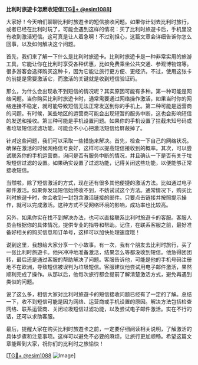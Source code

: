 **比利时旅遊卡怎麽收短信[[TG💪+ @esim1088](https://t.me/s/esim1088)]**

大家好！今天咱们聊聊比利时旅遊卡的短信接收问题。如果你计划去比利时旅行，或者已经在比利时玩了，可能会遇到这样的情况：买了比利时旅遊卡后，手机里没有收到激活短信。这可真是让人着急啊！不过别担心，这篇文章会详细告诉你怎么回事，以及如何解决这个问题。

首先，我们来了解一下什么是比利时旅遊卡。比利时旅遊卡是一种非常实用的旅游工具，它能让你在比利时享受各种优惠，比如免费乘坐公共交通、参观博物馆等。很多游客会选择购买这种卡，因为它能让旅行更方便、更经济。不过，使用这张卡的前提是需要激活它，而激活的关键就是收到短信验证码。

那么，为什么会出现收不到短信的情况呢？其实原因可能有多种。第一种可能是网络问题。当你购买比利时旅遊卡时，通常需要通过网络操作激活，如果当时你的网络连接不稳定，就可能导致短信无法正常发送到你的手机上。第二种可能是运营商的问题。有时候，某些地区的运营商可能会出现短暂的服务中断，这也会影响短信的发送和接收。第三种可能是手机设置问题。如果你的手机设置了拦截未知号码或者垃圾短信过滤功能，可能会不小心把激活短信给屏蔽掉了。

针对这些问题，我们可以采取一些措施来解决。首先，检查一下自己的网络状况。确保在激活的时候网络信号良好，这样可以提高短信接收到的概率。其次，可以尝试联系你的手机运营商，询问是否有服务中断的情况，并且确认一下是否有关于垃圾短信过滤的设置。如果确实设置了过滤功能，记得关闭这些功能，以便能够正常接收短信。

当然啦，除了短信激活的方式，现在还有很多其他便捷的激活方法。比如通过电子邮件激活。如果你发现短信始终收不到，不妨试试这个方法。通常情况下，购买比利时旅遊卡时，你会收到一封包含激活链接的邮件。只要点击链接并按照提示操作，就可以完成激活。这种方式不受网络环境的影响，成功率也比较高。

另外，如果你实在找不到解决办法，也可以直接联系比利时旅遊卡的客服。客服人员会根据你的具体情况，提供专业的指导和帮助。记住，在联系客服之前，最好准备好相关的购买信息和订单号，这样可以加快处理速度哦！

说到这里，我想给大家分享一个小故事。有一次，我有个朋友去比利时旅行，买了一张比利时旅遊卡。他兴冲冲地准备激活，结果怎么等都没收到短信。他急得团团转，最后还是通过客服的帮助解决了问题。客服告诉他，可能是他的手机号码注册地不在欧洲，导致短信被误判为垃圾短信。客服建议他尝试用电子邮件激活，果然顺利完成了操作。从那以后，他每次旅行都会提前了解清楚激活方式，避免再遇到类似的问题。

说了这么多，相信大家对比利时旅遊卡的短信接收问题已经有了一定的了解。总结一下，收不到短信可能是因为网络、运营商或手机设置的原因。解决方法包括检查网络、联系运营商、关闭垃圾短信过滤功能，以及尝试电子邮件激活。实在不行的话，还可以求助客服。

最后，提醒大家在购买比利时旅遊卡之前，一定要仔细阅读相关说明，了解激活的具体步骤和注意事项。这样可以避免不必要的麻烦，让旅行更加顺畅。希望这篇文章能帮到大家，祝你们的比利时之旅愉快！

[[TG💪+ @esim1088](https://t.me/s/esim1088) ![Image](https://i.postimg.cc/4NQfJmqS/Snipaste-2025-05-13-00-14-12.png)]